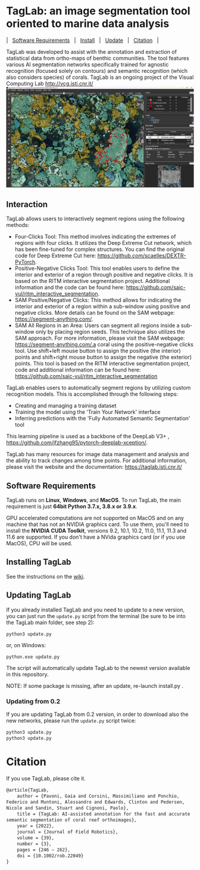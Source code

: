 # TagLab: an image segmentation tool oriented to marine data analysis

| &nbsp; [Software Requirements](#software-requirements) &nbsp; | &nbsp; [Install](#installing-taglab) &nbsp; | &nbsp; [Update](#updating-taglab) &nbsp; | &nbsp; [Citation](#citation) &nbsp; |

TagLab was developed to assist with the annotation and extraction of statistical data from ortho-maps of benthic communities. The tool features various AI segmentation networks specifically trained for agnostic recognition (focused solely on contours) and semantic recognition (which also considers species) of corals. TagLab is an ongoing project of the Visual Computing Lab http://vcg.isti.cnr.it/
![ScreenShot](screenshot.jpg)


## Interaction

TagLab allows users to interactively segment regions using the following methods:

- Four-Clicks Tool: This method involves indicating the extremes of regions with four clicks. It utilizes the Deep Extreme Cut network, which has been fine-tuned for complex structures. You can find the original code for Deep Extreme Cut here: https://github.com/scaelles/DEXTR-PyTorch.
- Positive-Negative Clicks Tool: This tool enables users to define the interior and exterior of a region through positive and negative clicks. It is based on the RITM interactive segmentation project. Additional information and the code can be found here: https://github.com/saic-vul/ritm_interactive_segmentation.
- SAM Positive/Negative Clicks: This method allows for indicating the interior and exterior of a region within a sub-window using positive and negative clicks. More details can be found on the SAM webpage: https://segment-anything.com/.
- SAM All Regions in an Area: Users can segment all regions inside a sub-window only by placing region seeds. This technique also utilizes the SAM approach. For more information, please visit the SAM webpage: https://segment-anything.com/.a coral using the positive-negative clicks tool. Use shift+left mouse button to assign the positive (the interior) points and shift+right mouse button to assign the negative (the exterior) points. This tool is based on the RITM interactive segmentation project, code and additional information can be found here: https://github.com/saic-vul/ritm_interactive_segmentation


TagLab enables users to automatically segment regions by utilizing custom recognition models. This is accomplished through the following steps:

- Creating and managing a training dataset
- Training the model using the 'Train Your Network' interface
- Inferring predictions with the 'Fully Automated Semantic Segmentation' tool

This learning pipeline is used as a backbone of the DeepLab V3+ , https://github.com/jfzhang95/pytorch-deeplab-xception/.


TagLab has many resources for image data management and analysis and the ability to track changes among time points. For additional information, please visit the website and the documentation: https://taglab.isti.cnr.it/


## Software Requirements


TagLab runs on __Linux__, __Windows__, and __MacOS__. To run TagLab, the main requirement is just __64bit Python 3.7.x, 3.8.x or 3.9.x__.

GPU accelerated computations are not supported on MacOS and on any machine that has not an NVIDIA graphics card.
To use them, you'll need to install the __NVIDIA CUDA Toolkit__, versions 9.2, 10.1, 10.2, 11.0, 11.1, 11.3 and 11.6 are supported.
If you don't have a NVida graphics card (or if you use MacOS), CPU will be used.

## Installing TagLab

See the instructions on the [wiki](https://github.com/cnr-isti-vclab/TagLab/wiki/Install-TagLab).

## Updating TagLab

If you already installed TagLab and you need to update to a new version, you can just run the `update.py` script from the terminal (be sure to be into the TagLab main folder, see step 2):

```
python3 update.py
```
or, on Windows:

```
python.exe update.py
```

The script will automatically update TagLab to the newest version available in this repository.

NOTE: If some package is missing, after an update, re-launch install.py .

### Updating from 0.2

If you are updating TagLab from 0.2 version, in order to download also the new networks, please run the `update.py` script twice:

```
python3 update.py
python3 update.py
```


# Citation

If you use TagLab, please cite it.

```
@article{TagLab,
	author = {Pavoni, Gaia and Corsini, Massimiliano and Ponchio, Federico and Muntoni, Alessandro and Edwards, Clinton and Pedersen, Nicole and Sandin, Stuart and Cignoni, Paolo},
	title = {TagLab: AI-assisted annotation for the fast and accurate semantic segmentation of coral reef orthoimages},
	year = {2022},
	journal = {Journal of Field Robotics},
	volume = {39},
	number = {3},
	pages = {246 – 262},
	doi = {10.1002/rob.22049}
}
```
